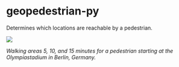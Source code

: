 # geopedestrian-py
Determines which locations are reachable by a pedestrian.

![](https://geospatial-ai.de/wp-content/uploads/2024/07/Walking-Areas-Berlin-Olympiastadium.png)

*Walking areas 5, 10, and 15 minutes for a pedestrian starting at the Olympiastadium in Berlin, Germany.*
